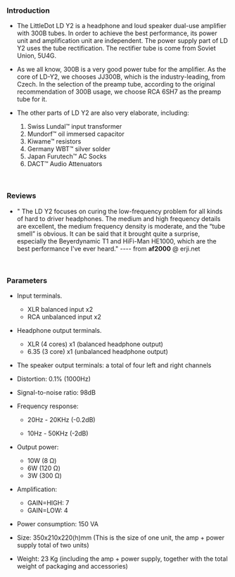 ### Introduction

- The LittleDot LD Y2 is a headphone and loud speaker dual-use amplifier with 300B tubes. In order to achieve the best performance, its power unit and amplification unit are independent. The power supply part of LD Y2  uses the tube rectification. The rectifier tube is come from Soviet Union, 5U4G. 
- As we all know, 300B is a very good power tube for the amplifier. As the core of  LD-Y2, we chooses JJ300B, which is the industry-leading, from Czech. In the selection of the preamp tube, according to the original recommendation of 300B usage, we choose RCA 6SH7 as the preamp tube for it.
- The other parts of LD Y2 are also very elaborate, including:

  1. Swiss Lundal™ input transformer
  2. Mundorf™  oil immersed capacitor
  3. Kiwame™ resistors
  4. Germany WBT™ silver solder
  5. Japan Furutech™ AC Socks
  6. DACT™ Audio Attenuators

<BR>

### Reviews

- " The LD Y2 focuses on curing the low-frequency problem for all kinds of hard to driver headphones. The medium and high frequency details are excellent, the medium frequency density is moderate, and the “tube smell” is  obvious. It can be said that it brought quite a surprise, especially the  Beyerdynamic T1 and HiFi-Man HE1000, which are the best performance I've ever heard."  ---- from **af2000** @ erji.net

  

<BR>

### Parameters

- Input terminals.
  - XLR balanced input x2
  - RCA unbalanced input x2 

- Headphone output terminals.

  - XLR (4 cores) x1 (balanced headphone output)
  - 6.35 (3 core) x1 (unbalanced headphone output)

- The speaker output terminals: a total of four left and right channels

- Distortion: 0.1% (1000Hz) 

- Signal-to-noise ratio: 98dB

- Frequency response:

  - 20Hz - 20KHz (-0.2dB)

  - 10Hz - 50KHz (-2dB) 

- Output power:

  - 10W (8 Ω) 	
  - 6W (120 Ω)
  - 3W (300 Ω)

- Amplification:

  - GAIN=HIGH: 7
  - GAIN=LOW: 4

- Power consumption: 150 VA

-  Size: 350x210x220(h)mm (This is the size of one unit, the amp + power supply total of two units)

- Weight: 23 Kg (including the amp + power supply, together with the total weight of packaging and accessories)